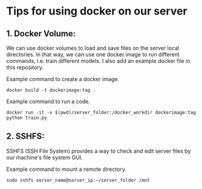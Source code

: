 # Tips for using docker on our server

## 1. Docker Volume:

We can use docker volumes to load and save files on the server local directories. In that way, we can use one docker image to run different commands, i.e. train different models. I also add an example docker file in this repository.

Example command to create a docker image.

`docker build -t dockerimage:tag .`

Example command to run a code.

`docker run -it -v $(pwd)/server_folder:/docker_workdir dockerimage:tag python train.py`

## 2. SSHFS:

SSHFS (SSH File System) provides a way to check and edit server files by our machine's file system GUI.

Example command to mount a remote directory.

`sudo sshfs server_name@server_ip:~/server_folder /mnt`
